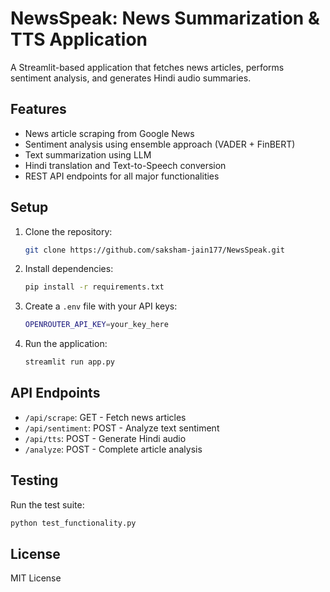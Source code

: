 # NewsSpeak: News Summarization & TTS Application

A Streamlit-based application that fetches news articles, performs sentiment analysis, and generates Hindi audio summaries.

## Features

- News article scraping from Google News
- Sentiment analysis using ensemble approach (VADER + FinBERT)
- Text summarization using LLM
- Hindi translation and Text-to-Speech conversion
- REST API endpoints for all major functionalities

## Setup

1. Clone the repository:

    ```bash
    git clone https://github.com/saksham-jain177/NewsSpeak.git
    ```

2. Install dependencies:

    ```bash
    pip install -r requirements.txt
    ```

3. Create a `.env` file with your API keys:

    ```bash
    OPENROUTER_API_KEY=your_key_here
    ```

4. Run the application:

    ```bash
    streamlit run app.py
    ```

## API Endpoints

- `/api/scrape`: GET - Fetch news articles
- `/api/sentiment`: POST - Analyze text sentiment
- `/api/tts`: POST - Generate Hindi audio
- `/analyze`: POST - Complete article analysis

## Testing

Run the test suite:

```bash
python test_functionality.py
```

## License

MIT License
